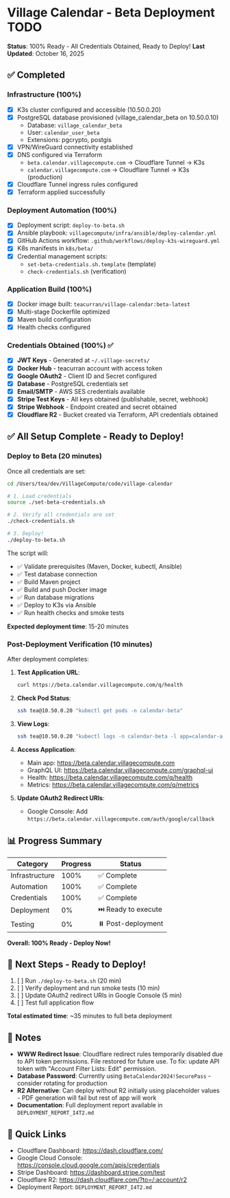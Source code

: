 # Village Calendar - Beta Deployment TODO

**Status**: 100% Ready - All Credentials Obtained, Ready to Deploy!
**Last Updated**: October 16, 2025

## ✅ Completed

### Infrastructure (100%)
- [x] K3s cluster configured and accessible (10.50.0.20)
- [x] PostgreSQL database provisioned (village_calendar_beta on 10.50.0.10)
  - Database: `village_calendar_beta`
  - User: `calendar_user_beta`
  - Extensions: pgcrypto, postgis
- [x] VPN/WireGuard connectivity established
- [x] DNS configured via Terraform
  - `beta.calendar.villagecompute.com` → Cloudflare Tunnel → K3s
  - `calendar.villagecompute.com` → Cloudflare Tunnel → K3s (production)
- [x] Cloudflare Tunnel ingress rules configured
- [x] Terraform applied successfully

### Deployment Automation (100%)
- [x] Deployment script: `deploy-to-beta.sh`
- [x] Ansible playbook: `villagecompute/infra/ansible/deploy-calendar.yml`
- [x] GitHub Actions workflow: `.github/workflows/deploy-k3s-wireguard.yml`
- [x] K8s manifests in `k8s/beta/`
- [x] Credential management scripts:
  - `set-beta-credentials.sh.template` (template)
  - `check-credentials.sh` (verification)

### Application Build (100%)
- [x] Docker image built: `teacurran/village-calendar:beta-latest`
- [x] Multi-stage Dockerfile optimized
- [x] Maven build configuration
- [x] Health checks configured

### Credentials Obtained (100%) ✅
- [x] **JWT Keys** - Generated at `~/.village-secrets/`
- [x] **Docker Hub** - teacurran account with access token
- [x] **Google OAuth2** - Client ID and Secret configured
- [x] **Database** - PostgreSQL credentials set
- [x] **Email/SMTP** - AWS SES credentials available
- [x] **Stripe Test Keys** - All keys obtained (publishable, secret, webhook)
- [x] **Stripe Webhook** - Endpoint created and secret obtained
- [x] **Cloudflare R2** - Bucket created via Terraform, API credentials obtained

## ✅ All Setup Complete - Ready to Deploy!

### Deploy to Beta (20 minutes)

Once all credentials are set:

```bash
cd /Users/tea/dev/VillageCompute/code/village-calendar

# 1. Load credentials
source ./set-beta-credentials.sh

# 2. Verify all credentials are set
./check-credentials.sh

# 3. Deploy!
./deploy-to-beta.sh
```

The script will:
- ✅ Validate prerequisites (Maven, Docker, kubectl, Ansible)
- ✅ Test database connection
- ✅ Build Maven project
- ✅ Build and push Docker image
- ✅ Run database migrations
- ✅ Deploy to K3s via Ansible
- ✅ Run health checks and smoke tests

**Expected deployment time**: 15-20 minutes

### Post-Deployment Verification (10 minutes)

After deployment completes:

1. **Test Application URL**:
   ```bash
   curl https://beta.calendar.villagecompute.com/q/health
   ```

2. **Check Pod Status**:
   ```bash
   ssh tea@10.50.0.20 "kubectl get pods -n calendar-beta"
   ```

3. **View Logs**:
   ```bash
   ssh tea@10.50.0.20 "kubectl logs -n calendar-beta -l app=calendar-app --tail=50"
   ```

4. **Access Application**:
   - Main app: https://beta.calendar.villagecompute.com
   - GraphQL UI: https://beta.calendar.villagecompute.com/graphql-ui
   - Health: https://beta.calendar.villagecompute.com/q/health
   - Metrics: https://beta.calendar.villagecompute.com/q/metrics

5. **Update OAuth2 Redirect URIs**:
   - Google Console: Add `https://beta.calendar.villagecompute.com/auth/google/callback`

## 📊 Progress Summary

| Category | Progress | Status |
|----------|----------|--------|
| Infrastructure | 100% | ✅ Complete |
| Automation | 100% | ✅ Complete |
| Credentials | 100% | ✅ Complete |
| Deployment | 0% | ⏭️ Ready to execute |
| Testing | 0% | ⏸️ Post-deployment |

**Overall: 100% Ready - Deploy Now!**

## 🎯 Next Steps - Ready to Deploy!

1. [ ] Run `./deploy-to-beta.sh` (20 min)
2. [ ] Verify deployment and run smoke tests (10 min)
3. [ ] Update OAuth2 redirect URIs in Google Console (5 min)
4. [ ] Test full application flow

**Total estimated time**: ~35 minutes to full beta deployment

## 📝 Notes

- **WWW Redirect Issue**: Cloudflare redirect rules temporarily disabled due to API token permissions. File restored for future use. To fix: update API token with "Account Filter Lists: Edit" permission.
- **Database Password**: Currently using `BetaCalendar2024!SecurePass` - consider rotating for production
- **R2 Alternative**: Can deploy without R2 initially using placeholder values - PDF generation will fail but rest of app will work
- **Documentation**: Full deployment report available in `DEPLOYMENT_REPORT_I4T2.md`

## 🔗 Quick Links

- Cloudflare Dashboard: https://dash.cloudflare.com/
- Google Cloud Console: https://console.cloud.google.com/apis/credentials
- Stripe Dashboard: https://dashboard.stripe.com/test
- Cloudflare R2: https://dash.cloudflare.com/?to=/:account/r2
- Deployment Report: `DEPLOYMENT_REPORT_I4T2.md`